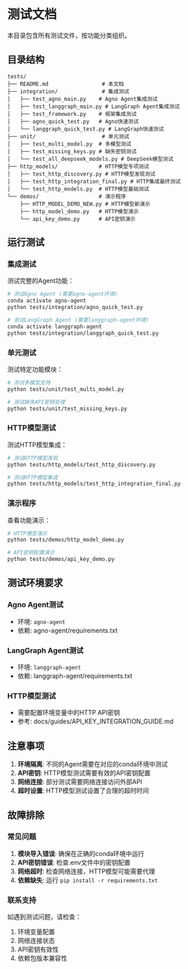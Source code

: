 # 测试文档

本目录包含所有测试文件，按功能分类组织。

## 目录结构

```
tests/
├── README.md                 # 本文档
├── integration/              # 集成测试
│   ├── test_agno_main.py    # Agno Agent集成测试
│   ├── test_langgraph_main.py # LangGraph Agent集成测试
│   ├── test_framework.py    # 框架集成测试
│   ├── agno_quick_test.py   # Agno快速测试
│   └── langgraph_quick_test.py # LangGraph快速测试
├── unit/                     # 单元测试
│   ├── test_multi_model.py  # 多模型测试
│   ├── test_missing_keys.py # 缺失密钥测试
│   └── test_all_deepseek_models.py # DeepSeek模型测试
├── http_models/             # HTTP模型专项测试
│   ├── test_http_discovery.py # HTTP模型发现测试
│   ├── test_http_integration_final.py # HTTP集成最终测试
│   └── test_http_models.py  # HTTP模型基础测试
└── demos/                   # 演示程序
    ├── HTTP_MODEL_DEMO_NEW.py # HTTP模型新演示
    ├── http_model_demo.py   # HTTP模型演示
    └── api_key_demo.py      # API密钥演示
```

## 运行测试

### 集成测试

测试完整的Agent功能：

```bash
# 测试Agno Agent (需要agno-agent环境)
conda activate agno-agent
python tests/integration/agno_quick_test.py

# 测试LangGraph Agent (需要langgraph-agent环境) 
conda activate langgraph-agent
python tests/integration/langgraph_quick_test.py
```

### 单元测试

测试特定功能模块：

```bash
# 测试多模型支持
python tests/unit/test_multi_model.py

# 测试缺失API密钥处理
python tests/unit/test_missing_keys.py
```

### HTTP模型测试

测试HTTP模型集成：

```bash
# 测试HTTP模型发现
python tests/http_models/test_http_discovery.py

# 测试HTTP模型集成
python tests/http_models/test_http_integration_final.py
```

### 演示程序

查看功能演示：

```bash
# HTTP模型演示
python tests/demos/http_model_demo.py

# API密钥配置演示
python tests/demos/api_key_demo.py
```

## 测试环境要求

### Agno Agent测试
- 环境: `agno-agent`
- 依赖: agno-agent/requirements.txt

### LangGraph Agent测试  
- 环境: `langgraph-agent`
- 依赖: langgraph-agent/requirements.txt

### HTTP模型测试
- 需要配置环境变量中的HTTP API密钥
- 参考: docs/guides/API_KEY_INTEGRATION_GUIDE.md

## 注意事项

1. **环境隔离**: 不同的Agent需要在对应的conda环境中测试
2. **API密钥**: HTTP模型测试需要有效的API密钥配置
3. **网络连接**: 部分测试需要网络连接访问外部API
4. **超时设置**: HTTP模型测试设置了合理的超时时间

## 故障排除

### 常见问题

1. **模块导入错误**: 确保在正确的conda环境中运行
2. **API密钥错误**: 检查.env文件中的密钥配置
3. **网络超时**: 检查网络连接，HTTP模型可能需要代理
4. **依赖缺失**: 运行 `pip install -r requirements.txt`

### 联系支持

如遇到测试问题，请检查：
1. 环境变量配置
2. 网络连接状态  
3. API密钥有效性
4. 依赖包版本兼容性